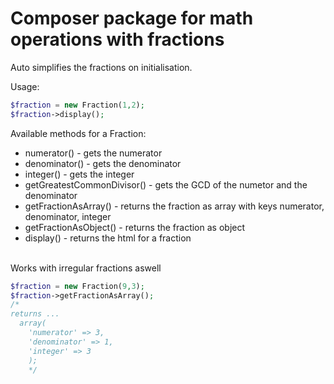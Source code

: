 # Composer package for math operations with fractions #

Auto simplifies the fractions on initialisation.

Usage:

```php
$fraction = new Fraction(1,2);
$fraction->display();
```
Available methods for a Fraction:
<ul>
<li>numerator() - gets the numerator</li>
<li>denominator() - gets the denominator</li>
<li>integer() - gets the integer</li>
<li>getGreatestCommonDivisor() - gets the GCD of the numetor and the denominator</li>
<li>getFractionAsArray() - returns the fraction as array with keys numerator, denominator, integer</li>
<li>getFractionAsObject() - returns the fraction as object</li>
<li>display() - returns the html for a fraction</li>
</ul>
<br>
Works with irregular fractions aswell

```php
$fraction = new Fraction(9,3);
$fraction->getFractionAsArray(); 
/*
returns ...
  array(
    'numerator' => 3,
    'denominator' => 1,
    'integer' => 3
    );
    */
```
